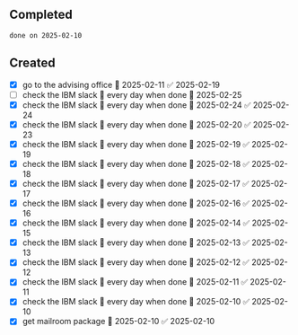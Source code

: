 
## Completed

```tasks
done on 2025-02-10
```

## Created
- [x] go to the advising office 📅 2025-02-11 ✅ 2025-02-19
- [ ] check the IBM slack 🔁 every day when done 🛫 2025-02-25
- [x] check the IBM slack 🔁 every day when done 🛫 2025-02-24 ✅ 2025-02-24
- [x] check the IBM slack 🔁 every day when done 🛫 2025-02-20 ✅ 2025-02-23
- [x] check the IBM slack 🔁 every day when done 🛫 2025-02-19 ✅ 2025-02-19
- [x] check the IBM slack 🔁 every day when done 🛫 2025-02-18 ✅ 2025-02-18
- [x] check the IBM slack 🔁 every day when done 🛫 2025-02-17 ✅ 2025-02-17
- [x] check the IBM slack 🔁 every day when done 🛫 2025-02-16 ✅ 2025-02-16
- [x] check the IBM slack 🔁 every day when done 🛫 2025-02-14 ✅ 2025-02-15
- [x] check the IBM slack 🔁 every day when done 🛫 2025-02-13 ✅ 2025-02-13
- [x] check the IBM slack 🔁 every day when done 🛫 2025-02-12 ✅ 2025-02-12
- [x] check the IBM slack 🔁 every day when done 🛫 2025-02-11 ✅ 2025-02-11
- [x] check the IBM slack 🔁 every day when done 🛫 2025-02-10 ✅ 2025-02-10
- [x] get mailroom package 📅 2025-02-10 ✅ 2025-02-10